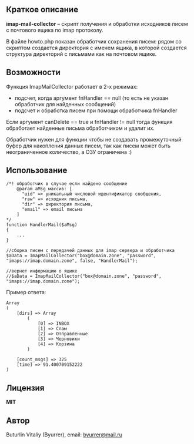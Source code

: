 ## Краткое описание
**imap-mail-collector** – скрипт получения и обработки исходников писем с почтового ящика по imap протоколу.

В файле howto.php показан обработчик сохранения писем: рядом со скриптом создается директория с именем ящика, в которой создается структура директорий с письмами как на почтовом ящике.

## Возможности
Функция ImapMailCollector работает в 2-х режимах:
* подсчет, когда аргумент fnHandler == null (то есть не указан обработчик для найденных сообщений)
* подсчет и обработка писем при помощи обработчика  fnHandler

Если аргумент canDelete == true и fnHandler != null тогда функция обработает найденные письма обработчиком и удалит их.

Обработчик нужен для функции чтобы не создавать промежуточный буфер для накопления данных писем, так как писем может быть неограниченное количество, а ОЗУ ограничена :)

## Использование

	/*! обработчик в случае если найдено сообщение
		@param aMsg массив: [
		  "uid" => уникальный числовой идентификатор сообщения,
		  "raw" => исходник письма,
		  "dir" => директория письма,
		  "email" => email письма
		]
	*/
	function HandlerMail($aMsg)
	{
		...
	}
  
	//сборка писем с передачей данных для imap сервера и обработчика
	$aData = ImapMailCollector("box@domain.zone", "password", "imaps://imap.domain.zone", false, "HandlerMail");
	
	//вернет информацию о ящике
	//$aData = ImapMailCollector("box@domain.zone", "password", "imaps://imap.domain.zone");

Пример ответа:

	Array
	(
		[dirs] => Array
			(
				[0] => INBOX
				[1] => Спам
				[2] => Отправленные
				[3] => Черновики
				[4] => Корзина
			)
		
		[count_msgs] => 325
		[time] => 91.400709152222
	)

## Лицензия
**MIT**

## Автор
Buturlin Vitaliy (Byurrer), email: byurrer@mail.ru
